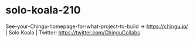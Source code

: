 # solo-koala-210
See-your-Chingu-homepage-for-what-project-to-build -> https://chingu.io/ | Solo Koala | Twitter: https://twitter.com/ChinguCollabs
